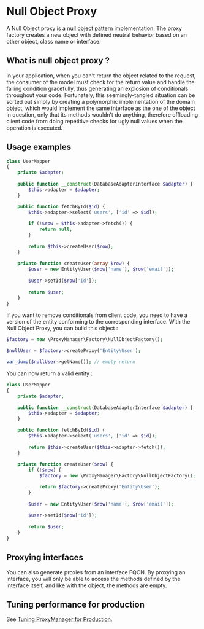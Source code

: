 # Null Object Proxy

A Null Object proxy is a [null object pattern](http://en.wikipedia.org/wiki/Null_Object_pattern) implementation.
The proxy factory creates a new object with defined neutral behavior based on an other object, class name or interface.

## What is null object proxy ?

In your application, when you can't return the object related to the request, the consumer of the model must check 
for the return value and handle the failing condition gracefully, thus generating an explosion of conditionals throughout your code.
Fortunately, this seemingly-tangled situation can be sorted out simply by creating a polymorphic implementation of the 
domain object, which would implement the same interface as the one of the object in question, only that its methods 
wouldn’t do anything, therefore offloading client code from doing repetitive checks for ugly null values when the operation
 is executed.

## Usage examples

```php
class UserMapper
{   
    private $adapter;
    
    public function __construct(DatabaseAdapterInterface $adapter) {
        $this->adapter = $adapter;
    }

    public function fetchById($id) {
        $this->adapter->select('users', ['id' => $id]);
        
        if (!$row = $this->adapter->fetch()) {
            return null;
        }
        
        return $this->createUser($row);
    }
     
    private function createUser(array $row) {
        $user = new Entity\User($row['name'], $row['email']);
        
        $user->setId($row['id']);
        
        return $user;
    }
}
```

If you want to remove conditionals from client code, you need to have a version of the entity conforming to the corresponding 
interface. With the Null Object Proxy, you can build this object :

```php
$factory = new \ProxyManager\Factory\NullObjectFactory();

$nullUser = $factory->createProxy('Entity\User');

var_dump($nullUser->getName()); // empty return
```

You can now return a valid entity :

```php
class UserMapper
{   
    private $adapter;
    
    public function __construct(DatabaseAdapterInterface $adapter) {
        $this->adapter = $adapter;
    }

    public function fetchById($id) {
        $this->adapter->select('users', ['id' => $id]);
        
        return $this->createUser($this->adapter->fetch());
    }
     
    private function createUser($row) {
        if (!$row) {
            $factory = new \ProxyManager\Factory\NullObjectFactory();

            return $factory->createProxy('Entity\User');
        }
        
        $user = new Entity\User($row['name'], $row['email']);
        
        $user->setId($row['id']);
        
        return $user; 
    }
}
```

## Proxying interfaces

You can also generate proxies from an interface FQCN. By proxying an interface, you will only be able to access the
methods defined by the interface itself, and like with the object, the methods are empty.

## Tuning performance for production

See [Tuning ProxyManager for Production](https://github.com/Ocramius/ProxyManager/blob/master/docs/tuning-for-production.md).
